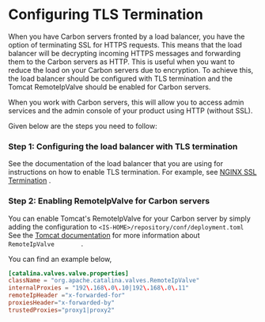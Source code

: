 # Configuring TLS Termination

When you have Carbon servers fronted by a load balancer, you have the
option of terminating SSL for HTTPS requests. This means that the load
balancer will be decrypting incoming HTTPS messages and forwarding them
to the Carbon servers as HTTP. This is useful when you want to reduce
the load on your Carbon servers due to encryption. To achieve this, the
load balancer should be configured with TLS termination and the Tomcat
RemoteIpValve should be enabled for Carbon servers.

When you work with Carbon servers, this will allow you to access admin
services and the admin console of your product using HTTP (without SSL).

Given below are the steps you need to follow:

### Step 1: Configuring the load balancer with TLS termination

See the documentation of the load balancer that you are using for
instructions on how to enable TLS termination. For example, see [NGINX
SSL
Termination](https://www.nginx.com/resources/admin-guide/nginx-ssl-termination/)
.

### Step 2: Enabling RemoteIpValve for Carbon servers

You can enable Tomcat's RemoteIpValve for your Carbon server by simply
adding the configuration to `<IS-HOME>/repository/conf/deployment.toml` See the [Tomcat
documentation](https://tomcat.apache.org/tomcat-9.0-doc/api/org/apache/catalina/valves/RemoteIpValve.html)
for more information about `         RemoteIpValve        ` .

You can find an example below,

``` toml
[catalina.valves.valve.properties]
className = "org.apache.catalina.valves.RemoteIpValve"
internalProxies = "192\.168\.0\.10|192\.168\.0\.11"
remoteIpHeader ="x-forwarded-for"
proxiesHeader="x-forwarded-by"
trustedProxies="proxy1|proxy2"
```